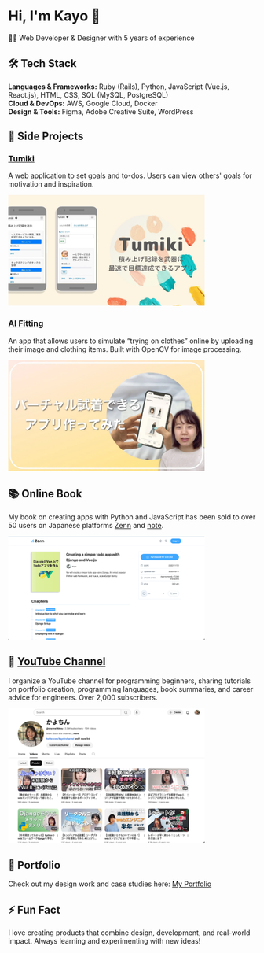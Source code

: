 # Hi, I'm Kayo 👋  
🧑‍💻 Web Developer & Designer with 5 years of experience  

## 🛠 Tech Stack
**Languages & Frameworks:** Ruby (Rails), Python, JavaScript (Vue.js, React.js), HTML, CSS, SQL (MySQL, PostgreSQL)  
**Cloud & DevOps:** AWS, Google Cloud, Docker  
**Design & Tools:** Figma, Adobe Creative Suite, WordPress  

## 🌱 Side Projects

### [Tumiki](https://github.com/kayofujii/goal_tree)
A web application to set goals and to-dos. Users can view others' goals for motivation and inspiration.  
<div style="margin-bottom: 16px;">
  <img src="./images/tumiki.png" alt="Tumiki Screenshot" width="400"/>
</div>

### [AI Fitting](https://github.com/kayofujii/ai_fitting)
An app that allows users to simulate “trying on clothes” online by uploading their image and clothing items. Built with OpenCV for image processing.  
<div style="margin-bottom: 16px;">
  <img src="./images/ai_fitting.png" alt="AI Fitting Screenshot" width="400"/>
</div>

## 📚 Online Book
My book on creating apps with Python and JavaScript has been sold to over 50 users on Japanese platforms [Zenn](https://zenn.dev/fujiikayo/books/fc501522bcff6e) and [note](https://note.com/kcatyo/m/mc4a622868c73).  
<div style="margin-bottom: 16px;">
  <img src="./images/book.png" alt="Book Screenshot" width="400"/>
</div>

## 🎥 [YouTube Channel](https://www.youtube.com/@channel-tb8xu/videos)
I organize a YouTube channel for programming beginners, sharing tutorials on portfolio creation, programming languages, book summaries, and career advice for engineers. Over 2,000 subscribers.  
<div style="margin-bottom: 16px;">
  <img src="./images/youtube.png" alt="YouTube Screenshot" width="400"/>
</div>

## 🎨 Portfolio
Check out my design work and case studies here: [My Portfolio](https://kayofujii.studio.site)

## ⚡ Fun Fact
I love creating products that combine design, development, and real-world impact. Always learning and experimenting with new ideas!
